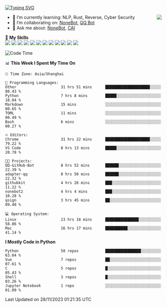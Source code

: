 [![Typing SVG](https://readme-typing-svg.herokuapp.com?size=25&duration=2500&color=8C43EA&vCenter=true&width=200&height=40&lines=Hi+there+%F0%9F%91%8B%F0%9F%8F%BB;I'm+yanyongyu)](https://git.io/typing-svg)

<a href="#">
  <img align="right" src="https://github-readme-stats.vercel.app/api?username=yanyongyu&count_private=true&show_icons=true&bg_color=15,f2f7fd,E0EAFC" />
</a>

- 🌱 I’m currently learning: NLP, Rust, Reverse, Cyber Security
- 👯 I’m collaborating on: [NoneBot](https://github.com/nonebot), [QQ Bot](https://github.com/Mrs4s/go-cqhttp)
- 💬 Ask me about: [NoneBot](https://github.com/nonebot), [CAI](https://github.com/cscs181/CAI)

🌟 **My Skills**  
![](https://img.shields.io/badge/-Python-3e74a2?style=flat-square&logo=Python&logoColor=fff)
![](https://img.shields.io/badge/-TypeScript-3178C6?style=flat-square&logo=TypeScript&logoColor=fff)
![](https://img.shields.io/badge/-Vue-4fc08d?style=flat-square&logo=Vue.js&logoColor=fff)
![](https://img.shields.io/badge/-React-2d98ce?style=flat-square&logo=React&logoColor=fff)
![](https://img.shields.io/badge/-FastAPI-009688?style=flat-square&logo=FastAPI&logoColor=fff)
![](https://img.shields.io/badge/-Linux-000000?style=flat-square&logo=Linux&logoColor=fff)
![](https://img.shields.io/badge/-Docker-2496ED?style=flat-square&logo=Docker&logoColor=fff)
![](https://img.shields.io/badge/-Kubernetes-326CE5?style=flat-square&logo=Kubernetes&logoColor=fff)
![](https://img.shields.io/badge/-GitHub%20Actions-2088FF?style=flat-square&logo=GitHubActions&logoColor=fff)
![](https://img.shields.io/badge/-PostgreSQL-4169E1?style=flat-square&logo=PostgreSQL&logoColor=fff)
![](https://img.shields.io/badge/-Redis-DC382D?style=flat-square&logo=Redis&logoColor=fff)
![](https://img.shields.io/badge/-MongoDB-47A248?style=flat-square&logo=MongoDB&logoColor=fff)

<!--START_SECTION:waka-->
![Code Time](http://img.shields.io/badge/Code%20Time-5%2C376%20hrs%2010%20mins-blue)

📊 **This Week I Spent My Time On** 

```text
🕑︎ Time Zone: Asia/Shanghai

💬 Programming Languages: 
Other                    31 hrs 51 mins      ████████████████████░░░░░   80.43 % 
Python                   7 hrs 8 mins        █████░░░░░░░░░░░░░░░░░░░░   18.04 % 
Markdown                 15 mins             ░░░░░░░░░░░░░░░░░░░░░░░░░   00.65 % 
TOML                     11 mins             ░░░░░░░░░░░░░░░░░░░░░░░░░   00.49 % 
Bash                     6 mins              ░░░░░░░░░░░░░░░░░░░░░░░░░   00.27 % 

🔥 Editors: 
Chrome                   31 hrs 22 mins      ████████████████████░░░░░   79.22 % 
VS Code                  8 hrs 13 mins       █████░░░░░░░░░░░░░░░░░░░░   20.78 % 

🐱‍💻 Projects: 
QQ-GitHub-Bot            8 hrs 52 mins       ██████░░░░░░░░░░░░░░░░░░░   22.39 % 
adapter-qq               8 hrs 50 mins       ██████░░░░░░░░░░░░░░░░░░░   22.32 % 
githubkit                4 hrs 26 mins       ███░░░░░░░░░░░░░░░░░░░░░░   11.22 % 
nonebot2                 4 hrs 4 mins        ███░░░░░░░░░░░░░░░░░░░░░░   10.28 % 
qsign                    3 hrs 45 mins       ██░░░░░░░░░░░░░░░░░░░░░░░   09.48 % 

💻 Operating System: 
Linux                    23 hrs 18 mins      ███████████████░░░░░░░░░░   58.86 % 
Mac                      16 hrs 17 mins      ██████████░░░░░░░░░░░░░░░   41.14 % 
```

**I Mostly Code in Python** 

```text
Python                   58 repos            ████████████████░░░░░░░░░   63.04 % 
Vue                      7 repos             ██░░░░░░░░░░░░░░░░░░░░░░░   07.61 % 
C                        5 repos             █░░░░░░░░░░░░░░░░░░░░░░░░   05.43 % 
Shell                    3 repos             █░░░░░░░░░░░░░░░░░░░░░░░░   03.26 % 
Jupyter Notebook         1 repo              ░░░░░░░░░░░░░░░░░░░░░░░░░   01.09 % 
```




 Last Updated on 28/11/2023 01:21:35 UTC
<!--END_SECTION:waka-->
